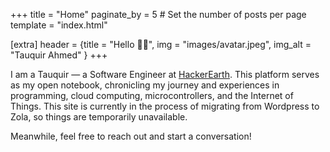 +++
title = "Home"
paginate_by = 5 # Set the number of posts per page
template = "index.html"

[extra]
header = {title = "Hello 👋🏼", img = "images/avatar.jpeg", img_alt = "Tauquir Ahmed" }
+++

I am a Tauquir — a Software Engineer at [HackerEarth](https://www.hackerearth.com/). This platform serves as my open notebook, chronicling my journey and experiences in programming, cloud computing, microcontrollers, and the Internet of Things. This site is currently in the process of migrating from Wordpress to Zola, so things are temporarily unavailable.

Meanwhile, feel free to reach out and start a conversation!
